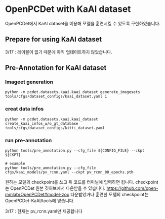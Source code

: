 # OpenPCDet with KaAI dataset

OpenPCDet에서 KaAI dataset을 이용해 모델을 훈련시킬 수 있도록 구현하였습니다.

## Prepare for using KaAI dataset

3/17 : 레이블이 없기 때문에 아직 업데이트하지 않았습니다.

## Pre-Annotation for KaAI dataset

### Imageet generation
    python -m pcdet.datasets.kaai.kaai_dataset generate_imagesets tools/cfgs/dataset_configs/kaai_dataset.yaml 1

### creat data infos
    python -m pcdet.datasets.kaai.kaai_dataset create_kaai_infos_w/o_gt_database tools/cfgs/dataset_configs/kitti_dataset.yaml

### run pre-annotation
    python tools/pre_annotation.py --cfg_file ${CONFIG_FILE} --ckpt ${CKPT}
    
    # example
    python tools/pre_annotation.py --cfg_file cfgs/kaai_models/pv_rcnn.yaml --ckpt pv_rcnn_80_epochs.pth

원하는 모델과 checkpoint를 쓰고 위 코드를 터미널에 입력하면 됩니다.
checkpoint는 OpenPCDet 원본 깃허브에서 다운받을 수 있습니다.
https://github.com/open-mmlab/OpenPCDet#model-zoo
다운받았거나 훈련한 모델의 checkpoint는 OpenPCDet-KaAI/tools에 넣습니다.

3/17 : 현재는 pv_rcnn.yaml만 제공합니다
